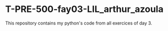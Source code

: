 # T-PRE-500-fay03-LIL_arthur_azoula

This repository contains my python's code from all exercices of day 3.